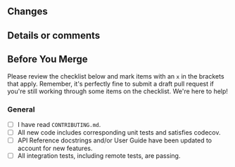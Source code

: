 <!-- Please link or tag any issues that is PR closes -->

## Changes

## Details or comments

## Before You Merge

Please review the checklist below and mark items with an `x` in the brackets that apply. Remember, it's perfectly fine
to submit a draft pull request if you're still working through some items on the checklist. We're here to help!

### General

- [ ] I have read `CONTRIBUTING.md`.
- [ ] All new code includes corresponding unit tests and satisfies codecov.
- [ ] API Reference docstrings and/or User Guide have been updated to account for new features.
- [ ] All integration tests, including remote tests, are passing.
